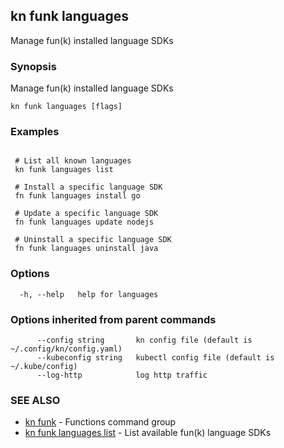 ## kn funk languages

Manage fun(k) installed language SDKs

### Synopsis

Manage fun(k) installed language SDKs

```
kn funk languages [flags]
```

### Examples

```

 # List all known languages
 kn funk languages list

 # Install a specific language SDK
 fn funk languages install go

 # Update a specific language SDK
 fn funk languages update nodejs

 # Uninstall a specific language SDK
 fn funk languages uninstall java

```

### Options

```
  -h, --help   help for languages
```

### Options inherited from parent commands

```
      --config string       kn config file (default is ~/.config/kn/config.yaml)
      --kubeconfig string   kubectl config file (default is ~/.kube/config)
      --log-http            log http traffic
```

### SEE ALSO

* [kn funk](kn_funk.md)	 - Functions command group
* [kn funk languages list](kn_funk_languages_list.md)	 - List available fun(k) language SDKs

